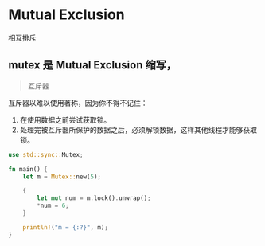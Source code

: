 # Mutual Exclusion 

相互排斥

## mutex 是 Mutual Exclusion 缩写，
> 互斥器

互斥器以难以使用著称，因为你不得不记住：
1. 在使用数据之前尝试获取锁。
2. 处理完被互斥器所保护的数据之后，必须解锁数据，这样其他线程才能够获取锁。

```rust
use std::sync::Mutex;

fn main() {
    let m = Mutex::new(5);

    {
        let mut num = m.lock().unwrap();
        *num = 6;
    }

    println!("m = {:?}", m);
}

```